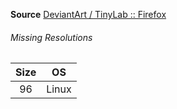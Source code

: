 __Source__ [DeviantArt / TinyLab :: Firefox](http://tinylab.deviantart.com/art/Browser-Icon-330023642)

###### Missing Resolutions
| Size |   OS  |
|:----:|:-----:|
|  96  | Linux |